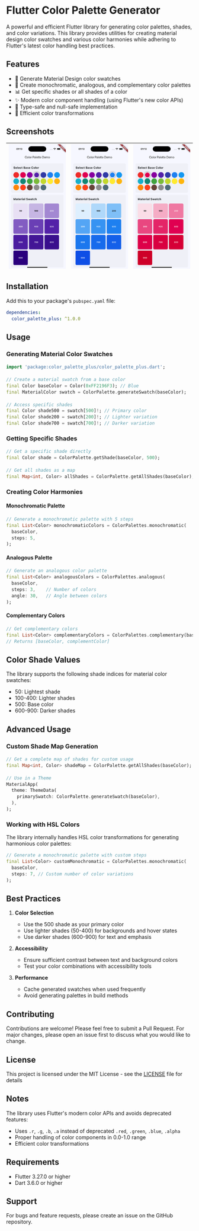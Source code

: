 # Flutter Color Palette Generator

A powerful and efficient Flutter library for generating color palettes, shades, and color variations. This library provides utilities for creating material design color swatches and various color harmonies while adhering to Flutter's latest color handling best practices.

## Features

- 🎨 Generate Material Design color swatches
- 🌈 Create monochromatic, analogous, and complementary color palettes
- 📊 Get specific shades or all shades of a color
- ✨ Modern color component handling (using Flutter's new color APIs)
- 💪 Type-safe and null-safe implementation
- 🚀 Efficient color transformations

## Screenshots

| ![Image 1](images/example1.png) | ![Image 2](images/example2.png) | ![Image 3](images/example3.png) |
|-------------------------|------------------------|------------------------|


## Installation

Add this to your package's `pubspec.yaml` file:

```yaml
dependencies:
  color_palette_plus: ^1.0.0
```

## Usage

### Generating Material Color Swatches

```dart
import 'package:color_palette_plus/color_palette_plus.dart';

// Create a material swatch from a base color
final Color baseColor = Color(0xFF2196F3); // Blue
final MaterialColor swatch = ColorPalette.generateSwatch(baseColor);

// Access specific shades
final Color shade500 = swatch[500]!; // Primary color
final Color shade200 = swatch[200]!; // Lighter variation
final Color shade700 = swatch[700]!; // Darker variation
```

### Getting Specific Shades

```dart
// Get a specific shade directly
final Color shade = ColorPalette.getShade(baseColor, 500);

// Get all shades as a map
final Map<int, Color> allShades = ColorPalette.getAllShades(baseColor);
```

### Creating Color Harmonies

#### Monochromatic Palette

```dart
// Generate a monochromatic palette with 5 steps
final List<Color> monochromaticColors = ColorPalettes.monochromatic(
  baseColor,
  steps: 5,
);
```

#### Analogous Palette

```dart
// Generate an analogous color palette
final List<Color> analogousColors = ColorPalettes.analogous(
  baseColor,
  steps: 3,    // Number of colors
  angle: 30,   // Angle between colors
);
```

#### Complementary Colors

```dart
// Get complementary colors
final List<Color> complementaryColors = ColorPalettes.complementary(baseColor);
// Returns [baseColor, complementColor]
```

## Color Shade Values

The library supports the following shade indices for material color swatches:

- 50: Lightest shade
- 100-400: Lighter shades
- 500: Base color
- 600-900: Darker shades

## Advanced Usage

### Custom Shade Map Generation

```dart
// Get a complete map of shades for custom usage
final Map<int, Color> shadeMap = ColorPalette.getAllShades(baseColor);

// Use in a Theme
MaterialApp(
  theme: ThemeData(
    primarySwatch: ColorPalette.generateSwatch(baseColor),
  ),
);
```

### Working with HSL Colors

The library internally handles HSL color transformations for generating harmonious color palettes:

```dart
// Generate a monochromatic palette with custom steps
final List<Color> customMonochromatic = ColorPalettes.monochromatic(
  baseColor,
  steps: 7, // Custom number of color variations
);
```

## Best Practices

1. **Color Selection**
   - Use the 500 shade as your primary color
   - Use lighter shades (50-400) for backgrounds and hover states
   - Use darker shades (600-900) for text and emphasis

2. **Accessibility**
   - Ensure sufficient contrast between text and background colors
   - Test your color combinations with accessibility tools

3. **Performance**
   - Cache generated swatches when used frequently
   - Avoid generating palettes in build methods

## Contributing

Contributions are welcome! Please feel free to submit a Pull Request. For major changes, please open an issue first to discuss what you would like to change.

## License

This project is licensed under the MIT License - see the [LICENSE](LICENSE) file for details

## Notes

The library uses Flutter's modern color APIs and avoids deprecated features:
- Uses `.r`, `.g`, `.b`, `.a` instead of deprecated `.red`, `.green`, `.blue`, `.alpha`
- Proper handling of color components in 0.0-1.0 range
- Efficient color transformations

## Requirements

- Flutter 3.27.0 or higher
- Dart 3.6.0 or higher

## Support

For bugs and feature requests, please create an issue on the GitHub repository.